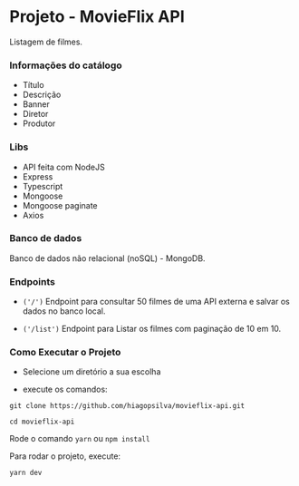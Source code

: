 
# Projeto - MovieFlix API

Listagem de filmes. 

### Informações do catálogo
- Título
- Descrição
- Banner
- Diretor
- Produtor

### Libs
- API feita com NodeJS
- Express
- Typescript
- Mongoose
- Mongoose paginate
- Axios

### Banco de dados
Banco de dados não relacional (noSQL) - MongoDB.

### Endpoints
- `('/')` Endpoint para consultar 50 filmes de uma API externa e salvar os dados no banco local.

- `('/list')` Endpoint para Listar os filmes com paginação de 10 em 10.

### Como Executar o Projeto

- Selecione um diretório a sua escolha

- execute os comandos: 
```
git clone https://github.com/hiagopsilva/movieflix-api.git
```

```
cd movieflix-api
```

Rode o comando `yarn` ou `npm install`

Para rodar o projeto, execute:
```
yarn dev
```
